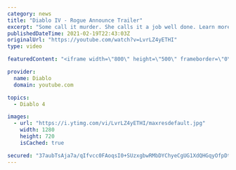 ```yaml
---
category: news
title: "Diablo IV - Rogue Announce Trailer"
excerpt: "Some call it murder. She calls it a job well done. Learn more at Diablo4.com The Rogue is the newest addition to the Diablo IV campfire, combining range and ..."
publishedDateTime: 2021-02-19T22:43:03Z
originalUrl: "https://youtube.com/watch?v=LvrLZ4yETHI"
type: video

featuredContent: "<iframe width=\"800\" height=\"500\" frameborder=\"0\" src=\"https://www.youtube.com/embed/LvrLZ4yETHI\" allow=\"accelerometer; autoplay; encrypted-media; gyroscope; picture-in-picture\" allowfullscreen></iframe>"

provider:
  name: Diablo
  domain: youtube.com

topics:
  - Diablo 4

images:
  - url: "https://i.ytimg.com/vi/LvrLZ4yETHI/maxresdefault.jpg"
    width: 1280
    height: 720
    isCached: true

secured: "37aubTsAja7a/qIfvcc0FAoqsI0+SUzxgbwRMbDYChyeCgUG1XdQHGqyOfpDtzt1L982GG+7g52C2GY+85nXJC6lNFYfC+z1Bhm1uj+P2/2oy/CIyDQMOJtHrx3UssqX7e8WY3W86q3B0DjTbmzzzg8DdJav1k3U0kt3byMppXR8DA5ykHglPW6QIeZPf7W0mpUhYcA426AHXyoKZf//1tron95yEpF4OKdbp8w2i4KiMkIqNi4wTX7PeJbnUR8RbLEhhHgEHMkX1lZ48KcKvOFfpIqOOyOSj3kwxnQz6v3fk16IfmlQkv+BAikUpeQOiEQLsUDg3XfPZSYLZa0AbBj56LltLTjkai4wIiREtYYBl7fje6MbJgWZxYZFfdM8O7mwEvG26uMCYjYvSkJtQXD9Xlaey1I2e8FHBWP1tnwleEAHgYWdUF9upGU4YLlm;BEdGvl9u4uPPoTaxrS8nSg=="
---
```


